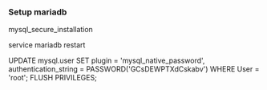 ### Setup mariadb ###

mysql_secure_installation

service mariadb restart

UPDATE mysql.user SET plugin = 'mysql_native_password', authentication_string = PASSWORD('GCsDEWPTXdCskabv') WHERE User = 'root';
FLUSH PRIVILEGES;
